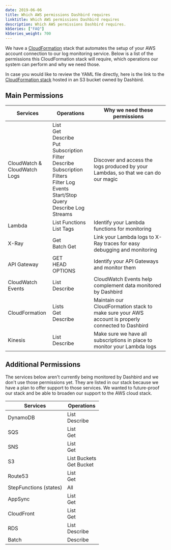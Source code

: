 ```yaml
---
date: 2019-06-06
title: Which AWS permissions Dashbird requires
linktitle: Which AWS permissions Dashbird requires
description: Which AWS permissions Dashbird requires.
kbSeries: ["FAQ"]
kbSeries_weight: 700
---
```


We have a [CloudFormation](https://aws.amazon.com/cloudformation/) stack that automates the setup of your AWS account connection to our log monitoring service. Below is a list of the permissions this CloudFormation stack will require, which operations our system can perform and why we need those.

In case you would like to review the YAML file directly, here is the link to the [CloudFormation stack](https://s3.amazonaws.com/dashbird-cf/cloudformation.yml) hosted in an S3 bucket owned by Dashbird.

## Main Permissions

| Services         | Operations             | Why we need these permissions
| ---------------- | ---------------------- | ----------------------------- |
| CloudWatch &<br>CloudWatch Logs | List<br>Get<br>Describe<br>Put Subscription Filter<br>Describe Subscription Filters<br>Filter Log Events<br>Start/Stop Query<br>Describe Log Streams<br> | Discover and access the logs produced by your Lambdas, so that we can do our magic |
| Lambda | List Functions<br>List Tags | Identify your Lambda functions for monitoring |
| X-Ray | Get<br>Batch Get | Link your Lambda logs to X-Ray traces for easy debugging and monitoring |
| API Gateway | GET<br>HEAD<br>OPTIONS | Identify your API Gateways and monitor them |
| CloudWatch Events | List<br>Describe | CloudWatch Events help complement data monitored by Dashbird |
| CloudFormation | Lists<br>Get<br>Describe | Maintain our CloudFormation stack to make sure your AWS account is properly connected to Dashbird |
| Kinesis | List<br>Describe | Make sure we have all subscriptions in place to monitor your Lambda logs |

## Additional Permissions

The services below aren't currently being monitored by Dashbird and we don't use those permissions yet. They are listed in our stack because we have a plan to offer support to those services. We wanted to future-proof our stack and be able to broaden our support to the AWS cloud stack.

| Services         | Operations             |
| ---------------- | ---------------------- |
| DynamoDB | List<br>Describe |
| SQS | List<br>Get |
| SNS | List<br>Get |
| S3 | List Buckets<br>Get Bucket |
| Route53 | List<br>Get |
| StepFunctions (states) | All |
| AppSync | List<br>Get |
| CloudFront | List<br>Get |
| RDS | List<br>Describe |
| Batch | Describe |
